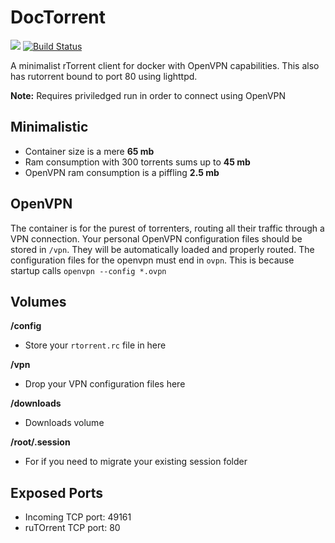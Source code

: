 # DocTorrent

[![](https://badge.imagelayers.io/yusufali/rtorrent:latest.svg)](https://imagelayers.io/?images=yusufali/rtorrent:latest 'Get your own badge on imagelayers.io')
[![Build Status](https://travis-ci.org/drgroot/docker-rtorrent.svg?branch=master)](https://travis-ci.org/drgroot/docker-rtorrent)

A minimalist rTorrent client for docker with OpenVPN capabilities. This also has rutorrent bound to port 80 using lighttpd.

**Note:** Requires priviledged run in order to connect using OpenVPN

## Minimalistic

* Container size is a mere **65 mb**
* Ram consumption with 300 torrents sums up to **45 mb**
* OpenVPN ram consumption is a piffling **2.5 mb**


## OpenVPN

The container is for the purest of torrenters, routing all their traffic through a VPN connection. Your personal OpenVPN configuration files should be stored in `/vpn`. They will be automatically loaded and properly routed. The configuration files for the openvpn must end in `ovpn`. This is because startup calls `openvpn --config *.ovpn`


## Volumes

**/config**
    
- Store your `rtorrent.rc` file in here

**/vpn**

- Drop your VPN configuration files here

**/downloads**

- Downloads volume

**/root/.session**

- For if you need to migrate your existing session folder


## Exposed Ports

* Incoming TCP port: 49161
* ruTOrrent TCP port: 80